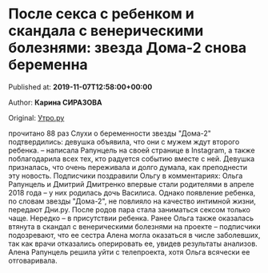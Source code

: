 
# После секса с ребенком и скандала с венерическими болезнями: звезда Дома-2 снова беременна

Published at: **2019-11-07T12:58:00+00:00**

Author: **Карина СИРАЗОВА**

Original: [Утро.ру](https://utro.ru/showbiz/2019/11/07/1423690.shtml)

прочитано 88 раз
Слухи о беременности звезды "Дома-2" подтвердились: девушка объявила, что они с мужем ждут второго ребенка.
– написала Рапунцель на своей странице в Instagram, а также поблагодарила всех тех, кто радуется событию вместе с ней. Девушка призналась, что очень переживала и долго думала, как преподнести эту новость. Подписчики поздравили Ольгу в комментариях:
Ольга Рапунцель и Дмитрий Дмитренко впервые стали родителями в апреле 2018 года – у них родилась дочь Василиса. Однако появление ребенка, по словам звезды "Дома-2", не повлияло на качество интимной жизни, передают Дни.ру. После родов пара стала заниматься сексом только чаще. Нередко – в присутствии ребенка.
Ранее Ольга также оказалась втянута в скандал с венерическими болезнями на проекте – подписчики подозревают, что ее сестра Алена могла оказаться в числе заболевших, так как врачи отказались оперировать ее, увидев результаты анализов. Алена Рапунцель решила уйти с телепроекта, хотя Ольга всячески ее отговаривала.
